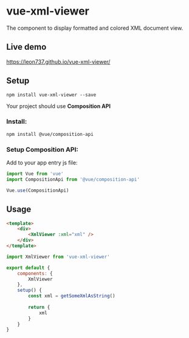# vue-xml-viewer
The component to display formatted and colored XML document view.

## Live demo
https://leon737.github.io/vue-xml-viewer/

## Setup
```
npm install vue-xml-viewer --save
```

Your project should use **Composition API**

### Install:
```
npm install @vue/composition-api
```

### Setup Composition API:
Add to your app entry js file:
```javascript
import Vue from 'vue'
import CompositionApi from '@vue/composition-api'

Vue.use(CompositionApi)
```

## Usage
```html
<template>
    <div>
        <XmlViewer :xml="xml" />
    </div>
</template>
```
```javascript
import XmlViewer from 'vue-xml-viewer'

export default {
    components: {
        XmlViewer
    },
    setup() {
        const xml = getSomeXmlAsString()
        
        return {
            xml
        }
    }
}
```

